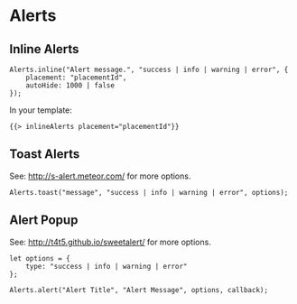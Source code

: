 # Alerts


## Inline Alerts
```
Alerts.inline("Alert message.", "success | info | warning | error", {
	placement: "placementId",
	autoHide: 1000 | false
});
```

In your template:

```
{{> inlineAlerts placement="placementId"}}
```

## Toast Alerts
See: http://s-alert.meteor.com/ for more options.

```
Alerts.toast("message", "success | info | warning | error", options);
```


## Alert Popup
See: http://t4t5.github.io/sweetalert/ for more options.

```
let options = {
	type: "success | info | warning | error"
};

Alerts.alert("Alert Title", "Alert Message", options, callback);
```
